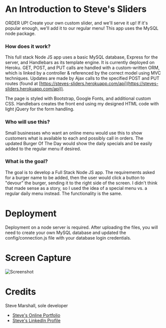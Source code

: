 # An Introduction to Steve's Sliders
ORDER UP! Create your own custom slider, and we'll serve it up! If it's popular enough, we'll add it to our regular menu! This app uses the MySQL node package.

### How does it work?
This full stack Node JS app uses a basic MySQL database, Express for the server, and Handlebars as its template engine. It is currently deployed on Heroku. GET, POST, and PUT calls are handled with a custom-written ORM, which is linked by a controller & referenced by the correct model using MVC techniques. Updates are made by Ajax calls to the specified POST and PUT routes (found at [https://steves-sliders.herokuapp.com/api](https://steves-sliders.herokuapp.com/api)).

The page is styled with Bootstrap, Google Fonts, and additional custom CSS. Handlebars creates the front end using my designed HTML code with light jQuery for the form handling.

### Who will use this?
Small businesses who want an online menu would use this to show customers what is available to each and possibly call in orders. The updated Burger Of The Day would show the daily specials and be easily added to the regular menu if desired.

### What is the goal?
The goal is to develop a Full Stack Node JS app. The requirements asked for a burger name to be added, then the user would click a button to "devour" the burger, sending it to the right side of the screen. I didn't think that made sense as a story, so I used the idea of a special menu vs. a regular daily menu instead. The functionality is the same.

# Deployment
Deployment on a node server is required. After uploading the files, you will need to create your own MySQL database and updated the config/connection.js file with your database login credentials.

# Screen Capture
![Screenshot](http://www.fullstacksteve.com/wp-content/uploads/2018/02/burgers-image.png)

# Credits
Steve Marshall, sole developer
* [Steve's Online Portfolio](http://fullstacksteve.com/)
* [Steve's LinkedIn Profile](https://www.linkedin.com/in/sonoa/)